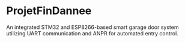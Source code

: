 # ProjetFinDannee
An integrated STM32 and ESP8266-based smart garage door system utilizing UART communication and ANPR for automated entry control.
